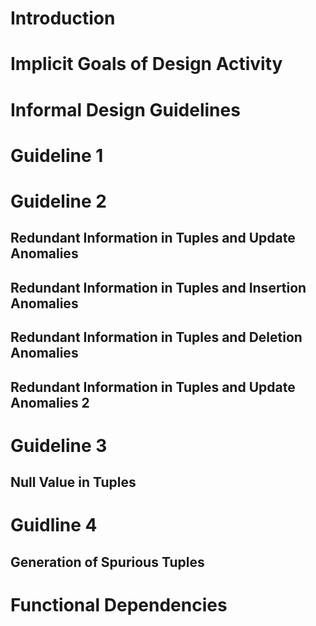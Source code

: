 # Introduction

# Implicit Goals of Design Activity

# Informal Design Guidelines

# Guideline 1

# Guideline 2

## Redundant Information in Tuples and Update Anomalies

## Redundant Information in Tuples and Insertion Anomalies

## Redundant Information in Tuples and Deletion Anomalies

## Redundant Information in Tuples and Update Anomalies 2

# Guideline 3

## Null Value in Tuples

# Guidline 4

## Generation of Spurious Tuples

# Functional Dependencies